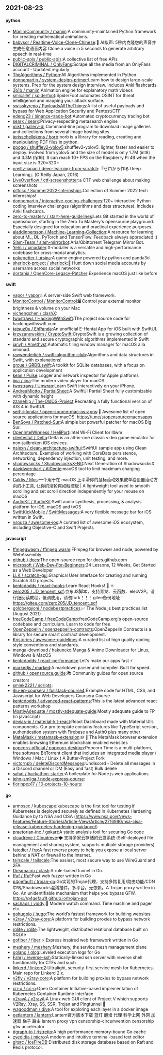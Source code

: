 ## 2021-08-23

#### python
* [ManimCommunity / manim](https://github.com/ManimCommunity/manim):A community-maintained Python framework for creating mathematical animations.
* [babysor / Realtime-Voice-Clone-Chinese](https://github.com/babysor/Realtime-Voice-Clone-Chinese):🚀
AI拟声: 5秒内克隆您的声音并生成任意语音内容 Clone a voice in 5 seconds to generate arbitrary speech in real-time
* [public-apis / public-apis](https://github.com/public-apis/public-apis):A collective list of free APIs
* [DIGITALCRIMINAL / OnlyFans](https://github.com/DIGITALCRIMINAL/OnlyFans):Scrape all the media from an OnlyFans account - Updated regularly
* [TheAlgorithms / Python](https://github.com/TheAlgorithms/Python):All Algorithms implemented in Python
* [donnemartin / system-design-primer](https://github.com/donnemartin/system-design-primer):Learn how to design large-scale systems. Prep for the system design interview. Includes Anki flashcards.
* [3b1b / manim](https://github.com/3b1b/manim):Animation engine for explanatory math videos
* [smicallef / spiderfoot](https://github.com/smicallef/spiderfoot):SpiderFoot automates OSINT for threat intelligence and mapping your attack surface.
* [swisskyrepo / PayloadsAllTheThings](https://github.com/swisskyrepo/PayloadsAllTheThings):A list of useful payloads and bypass for Web Application Security and Pentest/CTF
* [edeng23 / binance-trade-bot](https://github.com/edeng23/binance-trade-bot):Automated cryptocurrency trading bot
* [searx / searx](https://github.com/searx/searx):Privacy-respecting metasearch engine
* [mikf / gallery-dl](https://github.com/mikf/gallery-dl):Command-line program to download image galleries and collections from several image hosting sites
* [jorisschellekens / borb](https://github.com/jorisschellekens/borb):borb is a library for reading, creating and manipulating PDF files in python.
* [ppogg / shufflev2-yolov5](https://github.com/ppogg/shufflev2-yolov5):shufflev2-yolov5: lighter, faster and easier to deploy. Evolved from yolov5 and the size of model is only 1.7M (int8) and 3.3M (fp16). It can reach 10+ FPS on the Raspberry Pi 4B when the input size is 320×320~
* [oreilly-japan / deep-learning-from-scratch](https://github.com/oreilly-japan/deep-learning-from-scratch):『ゼロから作る Deep Learning』(O'Reilly Japan, 2016)
* [LiveOverflow / ctf-screenshotter](https://github.com/LiveOverflow/ctf-screenshotter):a CTF web challenge about making screenshots
* [pittcsc / Summer2022-Internships](https://github.com/pittcsc/Summer2022-Internships):Collection of Summer 2022 tech internships!
* [donnemartin / interactive-coding-challenges](https://github.com/donnemartin/interactive-coding-challenges):120+ interactive Python coding interview challenges (algorithms and data structures). Includes Anki flashcards.
* [zero-to-mastery / start-here-guidelines](https://github.com/zero-to-mastery/start-here-guidelines):Lets Git started in the world of opensource, starting in the Zero To Mastery's opensource playground. Especially designed for education and practical experience purposes.
* [aladdinpersson / Machine-Learning-Collection](https://github.com/aladdinpersson/Machine-Learning-Collection):A resource for learning about ML, DL, PyTorch and TensorFlow. Feedback always appreciated :)
* [Slam-Team / slam-mirrorbot](https://github.com/Slam-Team/slam-mirrorbot):Aria/Qbittorrent Telegram Mirror Bot.
* [YehLi / xmodaler](https://github.com/YehLi/xmodaler):X-modaler is a versatile and high-performance codebase for cross-modal analytics.
* [pokepetter / ursina](https://github.com/pokepetter/ursina):A game engine powered by python and panda3d.
* [sherlock-project / sherlock](https://github.com/sherlock-project/sherlock):🔎
Hunt down social media accounts by username across social networks
* [dortania / OpenCore-Legacy-Patcher](https://github.com/dortania/OpenCore-Legacy-Patcher):Experience macOS just like before

#### swift
* [vapor / vapor](https://github.com/vapor/vapor):💧
A server-side Swift web framework.
* [MonitorControl / MonitorControl](https://github.com/MonitorControl/MonitorControl):🖥
Control your external monitor brightness & volume on your Mac
* [yichengchen / clashX](https://github.com/yichengchen/clashX):
* [twostraws / HackingWithSwift](https://github.com/twostraws/HackingWithSwift):The project source code for hackingwithswift.com
* [tatsuz0u / EhPanda](https://github.com/tatsuz0u/EhPanda):An unofficial E-Hentai App for iOS built with SwiftUI.
* [krzyzanowskim / CryptoSwift](https://github.com/krzyzanowskim/CryptoSwift):CryptoSwift is a growing collection of standard and secure cryptographic algorithms implemented in Swift
* [ianyh / Amethyst](https://github.com/ianyh/Amethyst):Automatic tiling window manager for macOS à la xmonad.
* [raywenderlich / swift-algorithm-club](https://github.com/raywenderlich/swift-algorithm-club):Algorithms and data structures in Swift, with explanations!
* [groue / GRDB.swift](https://github.com/groue/GRDB.swift):A toolkit for SQLite databases, with a focus on application development
* [kean / Pulse](https://github.com/kean/Pulse):Logger and network inspector for Apple platforms
* [iina / iina](https://github.com/iina/iina):The modern video player for macOS.
* [twostraws / Unwrap](https://github.com/twostraws/Unwrap):Learn Swift interactively on your iPhone.
* [AndreaMiotto / PartialSheet](https://github.com/AndreaMiotto/PartialSheet):A SwiftUI Partial Sheet fully customizable with dynamic height
* [zzanehip / The-OldOS-Project](https://github.com/zzanehip/The-OldOS-Project):Recreating a fully functional version of iOS 4 in SwiftUI.
* [serhii-londar / open-source-mac-os-apps](https://github.com/serhii-londar/open-source-mac-os-apps):🚀
Awesome list of open source applications for macOS. https://t.me/s/opensourcemacosapps
* [BenSova / Patched-Sur](https://github.com/BenSova/Patched-Sur):A simple but powerful patcher for macOS Big Sur.
* [OpenIntelWireless / HeliPort](https://github.com/OpenIntelWireless/HeliPort):Intel Wi-Fi Client for itlwm
* [rileytestut / Delta](https://github.com/rileytestut/Delta):Delta is an all-in-one classic video game emulator for non-jailbroken iOS devices.
* [nalexn / clean-architecture-swiftui](https://github.com/nalexn/clean-architecture-swiftui):SwiftUI sample app using Clean Architecture. Examples of working with CoreData persistence, networking, dependency injection, unit testing, and more.
* [shadowsocks / ShadowsocksX-NG](https://github.com/shadowsocks/ShadowsocksX-NG):Next Generation of ShadowsocksX
* [davidwernhart / AlDente](https://github.com/davidwernhart/AlDente):macOS tool to limit maximum charging percentage
* [Caldis / Mos](https://github.com/Caldis/Mos):一个用于在 macOS 上平滑你的鼠标滚动效果或单独设置滚动方向的小工具, 让你的滚轮爽如触控板 | A lightweight tool used to smooth scrolling and set scroll direction independently for your mouse on macOS
* [AudioKit / AudioKit](https://github.com/AudioKit/AudioKit):Swift audio synthesis, processing, & analysis platform for iOS, macOS and tvOS
* [SwiftKickMobile / SwiftMessages](https://github.com/SwiftKickMobile/SwiftMessages):A very flexible message bar for iOS written in Swift.
* [vsouza / awesome-ios](https://github.com/vsouza/awesome-ios):A curated list of awesome iOS ecosystem, including Objective-C and Swift Projects

#### javascript
* [ffmpegwasm / ffmpeg.wasm](https://github.com/ffmpegwasm/ffmpeg.wasm):FFmpeg for browser and node, powered by WebAssembly
* [github / docs](https://github.com/github/docs):The open-source repo for docs.github.com
* [microsoft / Web-Dev-For-Beginners](https://github.com/microsoft/Web-Dev-For-Beginners):24 Lessons, 12 Weeks, Get Started as a Web Developer
* [LLK / scratch-gui](https://github.com/LLK/scratch-gui):Graphical User Interface for creating and running Scratch 3.0 projects.
* [kentcdodds / react-hooks](https://github.com/kentcdodds/react-hooks):Learn React Hooks!
🎣
⚛
* [zero205 / JD_tencent_scf](https://github.com/zero205/JD_tencent_scf):京东JS脚本，支持青龙、云函数、elecV2P。请仔细阅读教程，低调使用，请勿fork！！！gitee备份地址：https://gitee.com/zero205/JD_tencent_scf
* [goldbergyoni / nodebestpractices](https://github.com/goldbergyoni/nodebestpractices):✅
The Node.js best practices list (August 2021)
* [freeCodeCamp / freeCodeCamp](https://github.com/freeCodeCamp/freeCodeCamp):freeCodeCamp.org's open-source codebase and curriculum. Learn to code for free.
* [OpenZeppelin / openzeppelin-contracts](https://github.com/OpenZeppelin/openzeppelin-contracts):OpenZeppelin Contracts is a library for secure smart contract development.
* [Kristories / awesome-guidelines](https://github.com/Kristories/awesome-guidelines):A curated list of high quality coding style conventions and standards.
* [manga-download / hakuneko](https://github.com/manga-download/hakuneko):Manga & Anime Downloader for Linux, Windows & MacOS
* [kentcdodds / react-performance](https://github.com/kentcdodds/react-performance):Let's make our apps fast
⚡
* [markedjs / marked](https://github.com/markedjs/marked):A markdown parser and compiler. Built for speed.
* [github / opensource.guide](https://github.com/github/opensource.guide):📚
Community guides for open source creators
* [smiek2221 / scripts](https://github.com/smiek2221/scripts):
* [jhu-ep-coursera / fullstack-course4](https://github.com/jhu-ep-coursera/fullstack-course4):Example code for HTML, CSS, and Javascript for Web Developers Coursera Course
* [kentcdodds / advanced-react-patterns](https://github.com/kentcdodds/advanced-react-patterns):This is the latest advanced react patterns workshop
* [MostlyAdequate / mostly-adequate-guide](https://github.com/MostlyAdequate/mostly-adequate-guide):Mostly adequate guide to FP (in javascript)
* [devias-io / material-kit-react](https://github.com/devias-io/material-kit-react):React Dashboard made with Material UI’s components. Our pro template contains features like TypeScript version, authentication system with Firebase and Auth0 plus many other
* [MetaMask / metamask-extension](https://github.com/MetaMask/metamask-extension):🌐
🔌
The MetaMask browser extension enables browsing Ethereum blockchain enabled websites
* [popcorn-official / popcorn-desktop](https://github.com/popcorn-official/popcorn-desktop):Popcorn Time is a multi-platform, free software BitTorrent client that includes an integrated media player ( Windows / Mac / Linux ) A Butter-Project Fork
* [victornpb / deleteDiscordMessages](https://github.com/victornpb/deleteDiscordMessages):Undiscord - Delete all messages in a Discord channel or DM (Easy and fast) Bulk delete
* [sahat / hackathon-starter](https://github.com/sahat/hackathon-starter):A boilerplate for Node.js web applications
* [john-smilga / node-express-course](https://github.com/john-smilga/node-express-course):
* [florinpop17 / 10-projects-10-hours](https://github.com/florinpop17/10-projects-10-hours):

#### go
* [armosec / kubescape](https://github.com/armosec/kubescape):kubescape is the first tool for testing if Kubernetes is deployed securely as defined in Kubernetes Hardening Guidance by to NSA and CISA (https://www.nsa.gov/News-Features/Feature-Stories/Article-View/Article/2716980/nsa-cisa-release-kubernetes-hardening-guidance/)
* [praetorian-inc / gokart](https://github.com/praetorian-inc/gokart):A static analysis tool for securing Go code
* [cloudreve / Cloudreve](https://github.com/cloudreve/Cloudreve):🌩
支持多家云存储的云盘系统 (Self-deployed file management and sharing system, supports multiple storage providers)
* [fatedier / frp](https://github.com/fatedier/frp):A fast reverse proxy to help you expose a local server behind a NAT or firewall to the internet.
* [tailscale / tailscale](https://github.com/tailscale/tailscale):The easiest, most secure way to use WireGuard and 2FA.
* [Dreamacro / clash](https://github.com/Dreamacro/clash):A rule-based tunnel in Go.
* [ffuf / ffuf](https://github.com/ffuf/ffuf):Fast web fuzzer written in Go
* [p4gefau1t / trojan-go](https://github.com/p4gefau1t/trojan-go):Go实现的Trojan代理，支持多路复用/路由功能/CDN中转/Shadowsocks混淆插件，多平台，无依赖。A Trojan proxy written in Go. An unidentifiable mechanism that helps you bypass GFW. https://p4gefau1t.github.io/trojan-go/
* [sachaos / viddy](https://github.com/sachaos/viddy):👀
Modern watch command. Time machine and pager etc.
* [gohugoio / hugo](https://github.com/gohugoio/hugo):The world’s fastest framework for building websites.
* [v2ray / v2ray-core](https://github.com/v2ray/v2ray-core):A platform for building proxies to bypass network restrictions.
* [rqlite / rqlite](https://github.com/rqlite/rqlite):The lightweight, distributed relational database built on SQLite
* [gofiber / fiber](https://github.com/gofiber/fiber):⚡️
Express inspired web framework written in Go
* [meshery / meshery](https://github.com/meshery/meshery):Meshery, the service mesh management plane
* [golang / glog](https://github.com/golang/glog):Leveled execution logs for Go
* [Fahrj / reverse-ssh](https://github.com/Fahrj/reverse-ssh):Statically-linked ssh server with reverse shell functionality for CTFs and such
* [linkerd / linkerd2](https://github.com/linkerd/linkerd2):Ultralight, security-first service mesh for Kubernetes. Main repo for Linkerd 2.x.
* [v2fly / v2ray-core](https://github.com/v2fly/v2ray-core):A platform for building proxies to bypass network restrictions.
* [cri-o / cri-o](https://github.com/cri-o/cri-o):Open Container Initiative-based implementation of Kubernetes Container Runtime Interface
* [v2rayA / v2rayA](https://github.com/v2rayA/v2rayA):A Linux web GUI client of Project V which supports V2Ray, Xray, SS, SSR, Trojan and Pingtunnel
🚀
* [wagoodman / dive](https://github.com/wagoodman/dive):A tool for exploring each layer in a docker image
* [getlantern / lantern](https://github.com/getlantern/lantern):Lantern官方版本下载 蓝灯 翻墙 代理 科学上网 外网 加速器 梯子 路由 lantern proxy vpn censorship-circumvention censorship gfw accelerator
* [dgraph-io / ristretto](https://github.com/dgraph-io/ristretto):A high performance memory-bound Go cache
* [zyedidia / micro](https://github.com/zyedidia/micro):A modern and intuitive terminal-based text editor
* [gitsrc / IceFireDB](https://github.com/gitsrc/IceFireDB):Distributed disk storage database based on Raft and Redis protocol.
